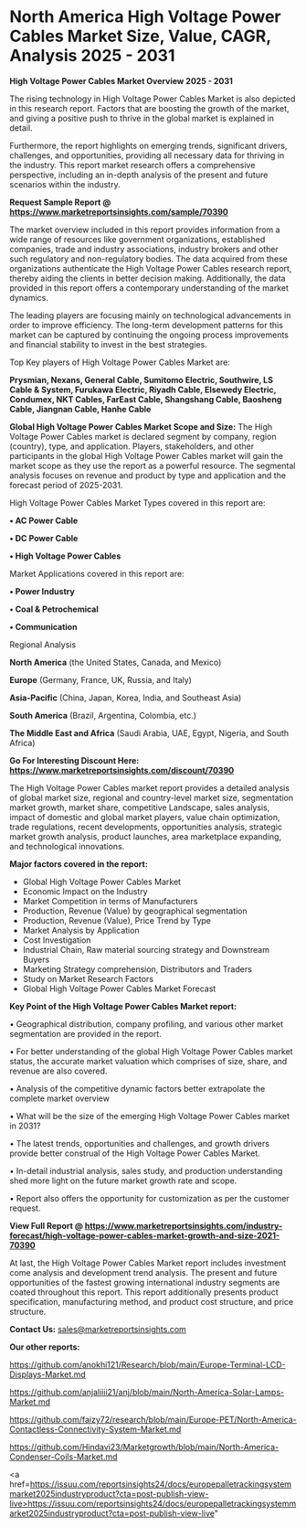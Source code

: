 # North America High Voltage Power Cables Market Size, Value, CAGR, Analysis 2025 - 2031

<Strong> High Voltage Power Cables Market Overview 2025 - 2031</strong>

The rising technology in High Voltage Power Cables Market is also depicted in this research report. Factors that are boosting the growth of the market, and giving a positive push to thrive in the global market is explained in detail.

Furthermore, the report highlights on emerging trends, significant drivers, challenges, and opportunities, providing all necessary data for thriving in the industry. This report market research offers a comprehensive perspective, including an in-depth analysis of the present and future scenarios within the industry.

<strong>Request Sample Report @ <a href=https://www.marketreportsinsights.com/sample/70390>https://www.marketreportsinsights.com/sample/70390</a></strong>

The market overview included in this report provides information from a wide range of resources like government organizations, established companies, trade and industry associations, industry brokers and other such regulatory and non-regulatory bodies. The data acquired from these organizations authenticate the High Voltage Power Cables research report, thereby aiding the clients in better decision making. Additionally, the data provided in this report offers a contemporary understanding of the market dynamics.

The leading players are focusing mainly on technological advancements in order to improve efficiency. The long-term development patterns for this market can be captured by continuing the ongoing process improvements and financial stability to invest in the best strategies.

Top Key players of High Voltage Power Cables Market are:

<strong>Prysmian, Nexans, General Cable, Sumitomo Electric, Southwire, LS Cable & System, Furukawa Electric, Riyadh Cable, Elsewedy Electric, Condumex, NKT Cables, FarEast Cable, Shangshang Cable, Baosheng Cable, Jiangnan Cable, Hanhe Cable</strong>

<strong><b>Global High Voltage Power Cables Market Scope and Size:</b></strong>
The High Voltage Power Cables market is declared segment by company, region (country), type, and application. Players, stakeholders, and other participants in the global High Voltage Power Cables market will gain the market scope as they use the report as a powerful resource. The segmental analysis focuses on revenue and product by type and application and the forecast period of 2025-2031.

High Voltage Power Cables Market Types covered in this report are:

<strong>• AC Power Cable

• DC Power Cable

• High Voltage Power Cables</strong>

Market Applications covered in this report are:

<strong>• Power Industry

• Coal & Petrochemical

• Communication</strong> 

Regional Analysis

<strong>North America</strong> (the United States, Canada, and Mexico)

<strong>Europe</strong> (Germany, France, UK, Russia, and Italy)

<strong>Asia-Pacific</strong> (China, Japan, Korea, India, and Southeast Asia)

<strong>South America</strong> (Brazil, Argentina, Colombia, etc.)

<strong>The Middle East and Africa</strong> (Saudi Arabia, UAE, Egypt, Nigeria, and South Africa)

<strong>Go For Interesting Discount Here: <a href=https://www.marketreportsinsights.com/discount/70390>https://www.marketreportsinsights.com/discount/70390</a></strong>

The High Voltage Power Cables market report provides a detailed analysis of global market size, regional and country-level market size, segmentation market growth, market share, competitive Landscape, sales analysis, impact of domestic and global market players, value chain optimization, trade regulations, recent developments, opportunities analysis, strategic market growth analysis, product launches, area marketplace expanding, and technological innovations.

<strong><b>Major factors covered in the report:</b></strong>
<ul>
  <li>Global High Voltage Power Cables Market </li>
  <li>Economic Impact on the Industry</li>
  <li>Market Competition in terms of Manufacturers</li>
  <li>Production, Revenue (Value) by geographical segmentation</li>
  <li>Production, Revenue (Value), Price Trend by Type</li>
  <li>Market Analysis by Application</li>
  <li>Cost Investigation</li>
  <li>Industrial Chain, Raw material sourcing strategy and Downstream Buyers</li>
  <li>Marketing Strategy comprehension, Distributors and Traders</li>
  <li>Study on Market Research Factors</li>
  <li>Global High Voltage Power Cables Market Forecast</li>
</ul>

<strong><b>Key Point of the High Voltage Power Cables Market report:</b></strong>

• Geographical distribution, company profiling, and various other market segmentation are provided in the report.

• For better understanding of the global High Voltage Power Cables market status, the accurate market valuation which comprises of size, share, and revenue are also covered.

• Analysis of the competitive dynamic factors better extrapolate the complete market overview

• What will be the size of the emerging High Voltage Power Cables market in 2031?

• The latest trends, opportunities and challenges, and growth drivers provide better construal of the High Voltage Power Cables Market.

• In-detail industrial analysis, sales study, and production understanding shed more light on the future market growth rate and scope.

• Report also offers the opportunity for customization as per the customer request.

<strong><b>View Full Report @ <a href=https://www.marketreportsinsights.com/industry-forecast/high-voltage-power-cables-market-growth-and-size-2021-70390>https://www.marketreportsinsights.com/industry-forecast/high-voltage-power-cables-market-growth-and-size-2021-70390</a></b></strong>


At last, the High Voltage Power Cables Market report includes investment come analysis and development trend analysis. The present and future opportunities of the fastest growing international industry segments are coated throughout this report. This report additionally presents product specification, manufacturing method, and product cost structure, and price structure.

<strong>Contact Us:</strong>
sales@marketreportsinsights.com

<strong>Our other reports:</strong>

<a href=https://github.com/anokhi121/Research/blob/main/Europe-Terminal-LCD-Displays-Market.md>https://github.com/anokhi121/Research/blob/main/Europe-Terminal-LCD-Displays-Market.md</a>

<a href=https://github.com/anjaliiii21/anj/blob/main/North-America-Solar-Lamps-Market.md>https://github.com/anjaliiii21/anj/blob/main/North-America-Solar-Lamps-Market.md</a>

<a href=https://github.com/faizy72/research/blob/main/Europe-PET/North-America-Contactless-Connectivity-System-Market.md>https://github.com/faizy72/research/blob/main/Europe-PET/North-America-Contactless-Connectivity-System-Market.md</a>

<a href=https://github.com/Hindavi23/Marketgrowth/blob/main/North-America-Condenser-Coils-Market.md>https://github.com/Hindavi23/Marketgrowth/blob/main/North-America-Condenser-Coils-Market.md</a>

<a href=https://issuu.com/reportsinsights24/docs/europepalletrackingsystemmarket2025industryproduct?cta=post-publish-view-live>https://issuu.com/reportsinsights24/docs/europepalletrackingsystemmarket2025industryproduct?cta=post-publish-view-live</a>"
